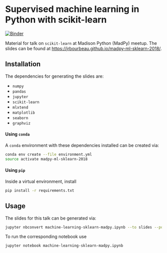# Supervised machine learning in Python with scikit-learn

[![Binder](https://mybinder.org/badge.svg)](https://mybinder.org/v2/gh/jrbourbeau/madpy-ml-sklearn-2018/master?filepath=machine-learning-sklearn-madpy.ipynb)

Material for talk on `scikit-learn` at Madison Python (MadPy) meetup. The
slides can be found at https://jrbourbeau.github.io/madpy-ml-sklearn-2018/.


## Installation

The dependencies for generating the slides are:

- `numpy`
- `pandas`
- `jupyter`
- `scikit-learn`
- `mlxtend`
- `matplotlib`
- `seaborn`
- `graphviz`

#### Using `conda`

A `conda` environment with these dependencies installed can be created via:

```bash
conda env create --file environment.yml
source activate madpy-ml-sklearn-2018
```

#### Using `pip`

Inside a virtual environment, install

```bash
pip install -r requirements.txt
```


## Usage

The slides for this talk can be generated via:

```bash
jupyter nbconvert machine-learning-sklearn-madpy.ipynb --to slides --post serve
```

To run the corresponding notebook use

```bash
jupyter notebook machine-learning-sklearn-madpy.ipynb
```
